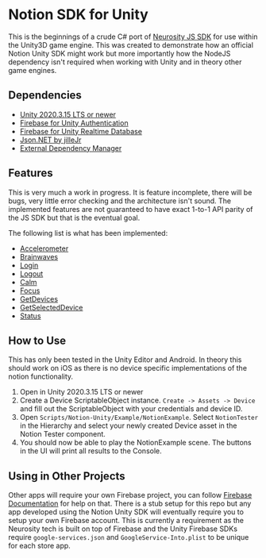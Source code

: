 # Notion SDK for Unity
This is the beginnings of a crude C# port of [Neurosity JS SDK](https://github.com/neurosity/notion-js) for use within the Unity3D game engine. This was created to demonstrate how an official Notion Unity SDK might work but more importantly how the NodeJS dependency isn't required when working with Unity and in theory other game engines.

## Dependencies
* [Unity 2020.3.15 LTS or newer](https://unity3d.com/get-unity/download/archive)
* [Firebase for Unity Authentication](https://developers.google.com/unity/packages#firebase_authentication)
* [Firebase for Unity Realtime Database](https://developers.google.com/unity/packages#firebase_realtime_database)
* [Json.NET by jilleJr](https://github.com/jilleJr/Newtonsoft.Json-for-Unity)
* [External Dependency Manager](https://developers.google.com/unity/packages#external_dependency_manager_for_unity)

## Features
This is very much a work in progress. It is feature incomplete, there will be bugs, very little error checking and the architecture isn't sound. The implemented features are not guaranteed to have exact 1-to-1 API parity of the JS SDK but that is the eventual goal.

The following list is what has been implemented:
* [Accelerometer](https://docs.neurosity.co/docs/reference/classes/notion#accelerometer)
* [Brainwaves](https://docs.neurosity.co/docs/reference/classes/notion#accelerometer)
* [Login](https://docs.neurosity.co/docs/reference/classes/notion#login)
* [Logout](https://docs.neurosity.co/docs/reference/classes/notion#logout)
* [Calm](https://docs.neurosity.co/docs/reference/classes/notion#calm)
* [Focus](https://docs.neurosity.co/docs/reference/classes/notion#focus)
* [GetDevices](https://docs.neurosity.co/docs/reference/classes/notion#getdevices)
* [GetSelectedDevice](https://docs.neurosity.co/docs/reference/classes/notion#getselecteddevice)
* [Status](https://docs.neurosity.co/docs/reference/classes/notion#status)

## How to Use
 This has only been tested in the Unity Editor and Android. In theory this should work on iOS as there is no device specific implementations of the notion functionality.

 1. Open in Unity 2020.3.15 LTS or newer
 2. Create a Device ScriptableObject instance. `Create -> Assets -> Device` and fill out the ScriptableObject with your credentials and device ID.
 3. Open `Scripts/Notion-Unity/Example/NotionExample`. Select `NotionTester` in the Hierarchy and select your newly created Device asset in the Notion Tester component.
 4. You should now be able to play the NotionExample scene. The buttons in the UI will print all results to the Console.

## Using in Other Projects
Other apps will require your own Firebase project, you can follow [Firebase Documentation](https://firebase.google.com/docs/unity/setup) for help on that. There is a stub setup for this repo but any app developed using the Notion Unity SDK will eventually require you to setup your own Firebase account. This is currently a requirement as the Neurosity tech is built on top of Firebase and the Unity Firebase SDKs require `google-services.json` and `GoogleService-Into.plist` to be unique for each store app.
